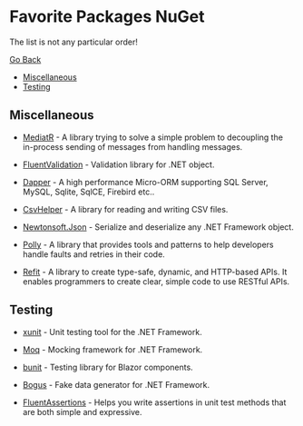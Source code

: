# Favorite Packages NuGet

The list is not any particular order!

[Go Back](./README.md)

- [Miscellaneous](#miscellaneous)
- [Testing](#testing)

## Miscellaneous

- [MediatR](https://www.nuget.org/packages/MediatR/) - A library trying to solve a simple problem to decoupling the in-process sending of messages from handling messages.

- [FluentValidation](https://www.nuget.org/packages/FluentValidation/) - Validation library for .NET object.

- [Dapper](https://www.nuget.org/packages/Dapper/) - A high performance Micro-ORM supporting SQL Server, MySQL, Sqlite, SqlCE, Firebird etc..

- [CsvHelper](https://www.nuget.org/packages/csvhelper/) - A library for reading and writing CSV files.

- [Newtonsoft.Json](https://www.nuget.org/packages/Newtonsoft.Json/) - Serialize and deserialize any .NET Framework object.

- [Polly](https://www.nuget.org/packages/polly/) - A library that provides tools and patterns to help developers handle faults and retries in their code.

- [Refit](https://www.nuget.org/packages/Refit) - A library to create type-safe, dynamic, and HTTP-based APIs. It enables programmers to create clear, simple code to use RESTful APIs.

## Testing

- [xunit](https://www.nuget.org/packages/xunit/) - Unit testing tool for the .NET Framework.

- [Moq](https://www.nuget.org/packages/Moq/) - Mocking framework for .NET Framework.

- [bunit](https://www.nuget.org/packages/bunit/) - Testing library for Blazor components.

- [Bogus](https://www.nuget.org/packages/Bogus/) - Fake data generator for .NET Framework.

- [FluentAssertions](https://www.nuget.org/packages/FluentAssertions/) - Helps you write assertions in unit test methods that are both simple and expressive.
